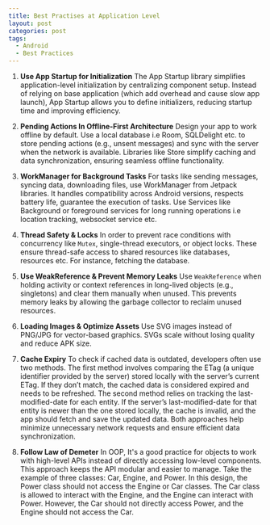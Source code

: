 ```yaml
---
title: Best Practises at Application Level
layout: post
categories: post
tags:
  - Android
  - Best Practices
---
```


1. **Use App Startup for Initialization**
The App Startup library simplifies application-level initialization by centralizing component setup. Instead of relying on base application (which add overhead and cause slow app launch), App Startup allows you to define initializers, reducing startup time and improving efficiency.


2. **Pending Actions In Offline-First Architecture**
Design your app to work offline by default. Use a local database i.e Room, SQLDelight etc. to store pending actions (e.g., unsent messages) and sync with the server when the network is available. Libraries like Store simplify caching and data synchronization, ensuring seamless offline functionality.


3. **WorkManager for Background Tasks**
For tasks like sending messages, syncing data, downloading files, use WorkManager from Jetpack libraries. It handles compatibility across Android versions, respects battery life, guarantee the execution of tasks. Use Services like Background or foreground services for long running operations i.e location tracking, websocket service etc.


4. **Thread Safety & Locks**
In order to prevent race conditions with concurrency like `Mutex`, single-thread executors, or object locks. These ensure thread-safe access to shared resources like databases, resources etc. For instance, fetching the database.


5. **Use WeakReference & Prevent Memory Leaks**
Use `WeakReference` when holding activity or context references in long-lived objects (e.g., singletons) and clear them manually when unused. This prevents memory leaks by allowing the garbage collector to reclaim unused resources.


6. **Loading Images & Optimize Assets**
Use SVG images instead of PNG/JPG for vector-based graphics. SVGs scale without losing quality and reduce APK size.


7. **Cache Expiry**
To check if cached data is outdated, developers often use two methods. The first method involves comparing the ETag (a unique identifier provided by the server) stored locally with the server’s current ETag. If they don’t match, the cached data is considered expired and needs to be refreshed. The second method relies on tracking the last-modified-date for each entity. If the server’s last-modified-date for that entity is newer than the one stored locally, the cache is invalid, and the app should fetch and save the updated data. Both approaches help minimize unnecessary network requests and ensure efficient data synchronization.


8. **Follow Law of Demeter**
In OOP, It's a good practice for objects to work with high-level APIs instead of directly accessing low-level components. This approach keeps the API modular and easier to manage. Take the example of three classes: Car, Engine, and Power. In this design, the Power class should not access the Engine or Car classes. The Car class is allowed to interact with the Engine, and the Engine can interact with Power. However, the Car should not directly access Power, and the Engine should not access the Car.



